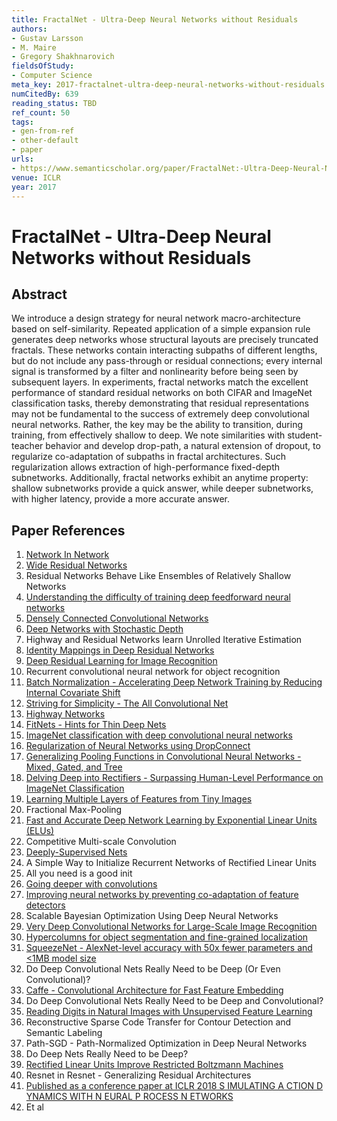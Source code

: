 ```yaml
---
title: FractalNet - Ultra-Deep Neural Networks without Residuals
authors:
- Gustav Larsson
- M. Maire
- Gregory Shakhnarovich
fieldsOfStudy:
- Computer Science
meta_key: 2017-fractalnet-ultra-deep-neural-networks-without-residuals
numCitedBy: 639
reading_status: TBD
ref_count: 50
tags:
- gen-from-ref
- other-default
- paper
urls:
- https://www.semanticscholar.org/paper/FractalNet:-Ultra-Deep-Neural-Networks-without-Larsson-Maire/d0156126edbfc524c8d108bdc0cf811cfe3129aa?sort=total-citations
venue: ICLR
year: 2017
---
```


# FractalNet - Ultra-Deep Neural Networks without Residuals

## Abstract

We introduce a design strategy for neural network macro-architecture based on self-similarity. Repeated application of a simple expansion rule generates deep networks whose structural layouts are precisely truncated fractals. These networks contain interacting subpaths of different lengths, but do not include any pass-through or residual connections; every internal signal is transformed by a filter and nonlinearity before being seen by subsequent layers. In experiments, fractal networks match the excellent performance of standard residual networks on both CIFAR and ImageNet classification tasks, thereby demonstrating that residual representations may not be fundamental to the success of extremely deep convolutional neural networks. Rather, the key may be the ability to transition, during training, from effectively shallow to deep. We note similarities with student-teacher behavior and develop drop-path, a natural extension of dropout, to regularize co-adaptation of subpaths in fractal architectures. Such regularization allows extraction of high-performance fixed-depth subnetworks. Additionally, fractal networks exhibit an anytime property: shallow subnetworks provide a quick answer, while deeper subnetworks, with higher latency, provide a more accurate answer.

## Paper References

1. [Network In Network](2014-network-in-network.md)
2. [Wide Residual Networks](2016-wide-residual-networks.md)
3. Residual Networks Behave Like Ensembles of Relatively Shallow Networks
4. [Understanding the difficulty of training deep feedforward neural networks](2010-understanding-the-difficulty-of-training-deep-feedforward-neural-networks.md)
5. [Densely Connected Convolutional Networks](2017-densely-connected-convolutional-networks.md)
6. [Deep Networks with Stochastic Depth](2016-deep-networks-with-stochastic-depth.md)
7. Highway and Residual Networks learn Unrolled Iterative Estimation
8. [Identity Mappings in Deep Residual Networks](2016-identity-mappings-in-deep-residual-networks.md)
9. [Deep Residual Learning for Image Recognition](2016-deep-residual-learning-for-image-recognition.md)
10. Recurrent convolutional neural network for object recognition
11. [Batch Normalization - Accelerating Deep Network Training by Reducing Internal Covariate Shift](2015-batch-normalization-accelerating-deep-network-training-by-reducing-internal-covariate-shift.md)
12. [Striving for Simplicity - The All Convolutional Net](2015-striving-for-simplicity-the-all-convolutional-net.md)
13. [Highway Networks](2015-highway-networks.md)
14. [FitNets - Hints for Thin Deep Nets](2015-fitnets-hints-for-thin-deep-nets.md)
15. [ImageNet classification with deep convolutional neural networks](2012-imagenet-classification-with-deep-convolutional-neural-networks.md)
16. [Regularization of Neural Networks using DropConnect](2013-regularization-of-neural-networks-using-dropconnect.md)
17. [Generalizing Pooling Functions in Convolutional Neural Networks - Mixed, Gated, and Tree](2016-generalizing-pooling-functions-in-convolutional-neural-networks-mixed-gated-and-tree.md)
18. [Delving Deep into Rectifiers - Surpassing Human-Level Performance on ImageNet Classification](2015-delving-deep-into-rectifiers-surpassing-human-level-performance-on-imagenet-classification.md)
19. [Learning Multiple Layers of Features from Tiny Images](2009-learning-multiple-layers-of-features-from-tiny-images.md)
20. Fractional Max-Pooling
21. [Fast and Accurate Deep Network Learning by Exponential Linear Units (ELUs)](2016-fast-and-accurate-deep-network-learning-by-exponential-linear-units-elus.md)
22. Competitive Multi-scale Convolution
23. [Deeply-Supervised Nets](2015-deeply-supervised-nets.md)
24. A Simple Way to Initialize Recurrent Networks of Rectified Linear Units
25. All you need is a good init
26. [Going deeper with convolutions](2015-going-deeper-with-convolutions.md)
27. [Improving neural networks by preventing co-adaptation of feature detectors](2012-improving-neural-networks-by-preventing-co-adaptation-of-feature-detectors.md)
28. Scalable Bayesian Optimization Using Deep Neural Networks
29. [Very Deep Convolutional Networks for Large-Scale Image Recognition](2015-very-deep-convolutional-networks-for-large-scale-image-recognition.md)
30. [Hypercolumns for object segmentation and fine-grained localization](2015-hypercolumns-for-object-segmentation-and-fine-grained-localization.md)
31. [SqueezeNet - AlexNet-level accuracy with 50x fewer parameters and <1MB model size](2016-squeezenet-alexnet-level-accuracy-with-50x-fewer-parameters-and-1mb-model-size.md)
32. Do Deep Convolutional Nets Really Need to be Deep (Or Even Convolutional)?
33. [Caffe - Convolutional Architecture for Fast Feature Embedding](2014-caffe-convolutional-architecture-for-fast-feature-embedding.md)
34. Do Deep Convolutional Nets Really Need to be Deep and Convolutional?
35. [Reading Digits in Natural Images with Unsupervised Feature Learning](2011-reading-digits-in-natural-images-with-unsupervised-feature-learning.md)
36. Reconstructive Sparse Code Transfer for Contour Detection and Semantic Labeling
37. Path-SGD - Path-Normalized Optimization in Deep Neural Networks
38. Do Deep Nets Really Need to be Deep?
39. [Rectified Linear Units Improve Restricted Boltzmann Machines](2010-rectified-linear-units-improve-restricted-boltzmann-machines.md)
40. Resnet in Resnet - Generalizing Residual Architectures
41. [Published as a conference paper at ICLR 2018 S IMULATING A CTION D YNAMICS WITH N EURAL P ROCESS N ETWORKS](2018-published-as-a-conference-paper-at-iclr-2018-s-imulating-a-ction-d-ynamics-with-n-eural-p-rocess-n-etworks.md)
42. Et al
